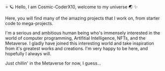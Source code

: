 ⭐️ 🪐 Hello, I am Cosmic-CoderX10, welcome to my universe 🌏 ✨

Here, you will find many of the amazing projects that I work on, from starter code to mega-projects.

I'm a serious and ambitious human being who's immensely interested in the world of computer programming, Artifitial Intelligence, NFTs, and the Metaverse.
I gladly have joined this interesting world and take inspiration from it's greatest works and creations. I'm very happy to be here, and hopefully I always will.

Just chillin' in the Metaverse for now, I guess...

<!---
Cosmic-CoderX10/Cosmic-CoderX10 is a ✨ special ✨ repository because its `README.md` (this file) appears on your GitHub profile.
You can click the Preview link to take a look at your changes.
--->
